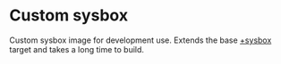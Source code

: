 # Custom sysbox

Custom sysbox image for development use. Extends the base [+sysbox](https://github.com/AztecProtocol/aztec-packages/blob/master/build-images/Earthfile#L352-L353) target and takes a long time to build.
